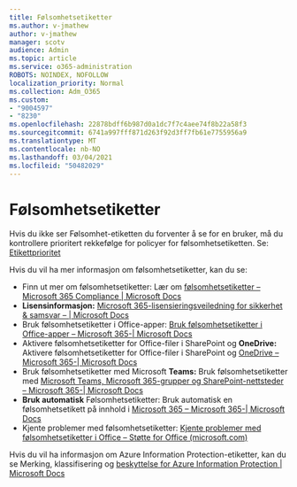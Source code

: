 ```yaml
---
title: Følsomhetsetiketter
ms.author: v-jmathew
author: v-jmathew
manager: scotv
audience: Admin
ms.topic: article
ms.service: o365-administration
ROBOTS: NOINDEX, NOFOLLOW
localization_priority: Normal
ms.collection: Adm_O365
ms.custom:
- "9004597"
- "8230"
ms.openlocfilehash: 22878bdff6b987d0a1dc7f7c4aee74f8b22a58f3
ms.sourcegitcommit: 6741a997fff871d263f92d3ff7fb61e7755956a9
ms.translationtype: MT
ms.contentlocale: nb-NO
ms.lasthandoff: 03/04/2021
ms.locfileid: "50482029"
---
```

# <a name="sensitivity-labels"></a>Følsomhetsetiketter

Hvis du ikke ser Følsomhet-etiketten du forventer å se for en bruker, må du kontrollere prioritert rekkefølge for policyer for følsomhetsetiketten. Se: [Etikettprioritet](https://docs.microsoft.com/microsoft-365/compliance/sensitivity-labels)

Hvis du vil ha mer informasjon om følsomhetsetiketter, kan du se:

- Finn ut mer om følsomhetsetiketter: Lær om [følsomhetsetiketter – Microsoft 365 Compliance | Microsoft Docs](https://docs.microsoft.com/microsoft-365/compliance/sensitivity-labels)
- **Lisensinformasjon:** [Microsoft 365-lisensieringsveiledning for sikkerhet & samsvar – | Microsoft Docs](https://docs.microsoft.com/office365/servicedescriptions/microsoft-365-service-descriptions/microsoft-365-tenantlevel-services-licensing-guidance/microsoft-365-security-compliance-licensing-guidance#information-protection)
- Bruk følsomhetsetiketter i Office-apper: [Bruk følsomhetsetiketter i Office-apper – Microsoft 365-| Microsoft Docs](https://docs.microsoft.com/microsoft-365/compliance/sensitivity-labels-office-apps)
- Aktivere følsomhetsetiketter for Office-filer i SharePoint og **OneDrive:** Aktivere følsomhetsetiketter for Office-filer i SharePoint og [OneDrive – Microsoft 365-| Microsoft Docs](https://docs.microsoft.com/microsoft-365/compliance/sensitivity-labels-sharepoint-onedrive-files)
- Bruk følsomhetsetiketter med Microsoft **Teams:** Bruk følsomhetsetiketter med [Microsoft Teams, Microsoft 365-grupper og SharePoint-nettsteder – Microsoft 365-| Microsoft Docs](https://docs.microsoft.com/microsoft-365/compliance/sensitivity-labels-teams-groups-sites)
- **Bruk automatisk** Følsomhetsetiketter: Bruk automatisk en følsomhetsetikett på innhold i [Microsoft 365 – Microsoft 365-| Microsoft Docs](https://docs.microsoft.com/microsoft-365/compliance/apply-sensitivity-label-automatically)
- Kjente problemer med følsomhetsetiketter: [Kjente problemer med følsomhetsetiketter i Office – Støtte for Office (microsoft.com)](https://support.microsoft.com/office/known-issues-with-sensitivity-labels-in-office-b169d687-2bbd-4e21-a440-7da1b2743edc)

Hvis du vil ha informasjon om Azure Information Protection-etiketter, kan du se Merking, klassifisering og [beskyttelse for Azure Information Protection | Microsoft Docs](https://docs.microsoft.com/azure/information-protection/aip-classification-and-protection)
